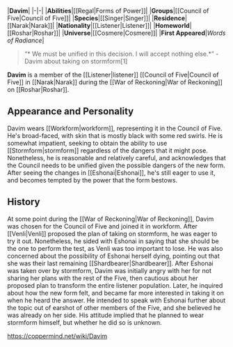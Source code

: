 |**Davim**|
|-|-|
|**Abilities**|[[Regal\|Forms of Power]]|
|**Groups**|[[Council of Five\|Council of Five]]|
|**Species**|[[Singer\|Singer]]|
|**Residence**|[[Narak\|Narak]]|
|**Nationality**|[[Listener\|Listener]]|
|**Homeworld**|[[Roshar\|Roshar]]|
|**Universe**|[[Cosmere\|Cosmere]]|
|**First Appeared**|*Words of Radiance*|

>“* We must be unified in this decision. I will accept nothing else.*”
\- Davim about taking on stormform[1]


**Davim** is a member of the [[Listener\|listener]] [[Council of Five\|Council of Five]] in [[Narak\|Narak]] during the [[War of Reckoning\|War of Reckoning]] on [[Roshar\|Roshar]].

## Appearance and Personality
Davim wears [[Workform\|workform]], representing it in the Council of Five. He's broad-faced, with skin that is mostly black with some red swirls. He is somewhat impatient, seeking to obtain the ability to use [[Stormform\|stormform]] regardless of the dangers that it might pose. Nonetheless, he is reasonable and relatively careful, and acknowledges that the Council needs to be unified given the possible dangers of the new form. After seeing the changes in [[Eshonai\|Eshonai]], he's still eager to use it, and becomes tempted by the power that the form bestows.

## History
At some point during the [[War of Reckoning\|War of Reckoning]], Davim was chosen for the Council of Five and joined it in workform. After [[Venli\|Venli]] proposed the plan of taking on stormform, he was eager to try it out. Nonetheless, he sided with Eshonai in saying that she should be the one to perform the test, as Venli was too important to lose. He was also concerned about the possibility of Eshonai herself dying, pointing out that she was their last remaining [[Shardbearer\|Shardbearer]].
After Eshonai was taken over by stormform, Davim was initially angry with her for not sharing her plans with the rest of the Five, then cautious about her proposed plan to transform the entire listener population. Later, he inquired about how the new form felt, and became far more interested in taking it on when he heard the answer. He intended to speak with Eshonai further about the topic out of earshot of other members of the Five, and she believed he was already on her side. His attitude implied that he planned to wear stormform himself, but whether he did so is unknown.



https://coppermind.net/wiki/Davim